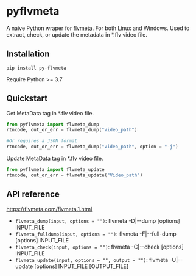 # pyflvmeta

A naive Python wraper for [flvmeta](https://flvmeta.com/). For both Linux and Windows.
Used to extract, check, or update the metadata in *.flv video file.

## Installation
```
pip install py-flvmeta
```
Require Python >= 3.7

## Quickstart
Get MetaData tag in *.flv video file.
```Python
from pyflvmeta import flvmeta_dump
rtncode, out_or_err = flvmeta_dump("Video_path")

#Or requires a JSON format
rtncode, out_or_err = flvmeta_dump("Video_path", option = "-j")
```

Update MetaData tag in *.flv video file.
```Python
from pyflvmeta import flvmeta_update
rtncode, out_or_err = flvmeta_update("Video_path")
```


## API reference
https://flvmeta.com/flvmeta.1.html

- ```flvmeta_dump(input, options = "")```: flvmeta -D|--dump [options] INPUT_FILE
- ```flvmeta_fulldump(input, options = "")```: flvmeta -F|--full-dump [options] INPUT_FILE
- ```flvmeta_check(input, options = "")```: flvmeta -C|--check [options] INPUT_FILE
- ```flvmeta_update(input, options = "", output = "")```: flvmeta -U|--update [options] INPUT_FILE [OUTPUT_FILE]

